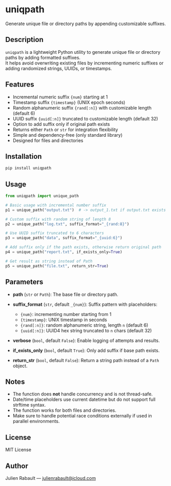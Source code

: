 # uniqpath

Generate unique file or directory paths by appending customizable suffixes.

## Description

`uniqpath` is a lightweight Python utility to generate unique file or directory paths by adding formatted suffixes.  
It helps avoid overwriting existing files by incrementing numeric suffixes or adding randomized strings, UUIDs, or timestamps.

## Features

- Incremental numeric suffix `{num}` starting at 1
- Timestamp suffix `{timestamp}` (UNIX epoch seconds)
- Random alphanumeric suffix `{rand[:n]}` with customizable length (default 6)
- UUID suffix `{uuid[:n]}` truncated to customizable length (default 32)
- Option to add suffix only if original path exists
- Returns either `Path` or `str` for integration flexibility
- Simple and dependency-free (only standard library)
- Designed for files and directories

## Installation

```bash
pip install uniqpath
````

## Usage

```python
from uniqpath import unique_path

# Basic usage with incremental number suffix
p1 = unique_path("output.txt")  # -> output_1.txt if output.txt exists

# Custom suffix with random string of length 8
p2 = unique_path("log.txt", suffix_format="_{rand:8}")

# Use UUID suffix truncated to 6 characters
p3 = unique_path("data", suffix_format="_{uuid:6}")

# Add suffix only if the path exists, otherwise return original path
p4 = unique_path("report.txt", if_exists_only=True)

# Get result as string instead of Path
p5 = unique_path("file.txt", return_str=True)
```

## Parameters

* **path** (`str` or `Path`): The base file or directory path.
* **suffix\_format** (`str`, default `_{num}`): Suffix pattern with placeholders:

  * `{num}`: incrementing number starting from 1
  * `{timestamp}`: UNIX timestamp in seconds
  * `{rand[:n]}`: random alphanumeric string, length `n` (default 6)
  * `{uuid[:n]}`: UUID4 hex string truncated to `n` chars (default 32)
* **verbose** (`bool`, default `False`): Enable logging of attempts and results.
* **if\_exists\_only** (`bool`, default `True`): Only add suffix if base path exists.
* **return\_str** (`bool`, default `False`): Return a string path instead of a `Path` object.

## Notes

* The function does **not** handle concurrency and is not thread-safe.
* Date/time placeholders use current datetime but do not support full strftime syntax.
* The function works for both files and directories.
* Make sure to handle potential race conditions externally if used in parallel environments.

## License

MIT License

## Author

Julien Rabault — [julienrabault@icloud.com](mailto:julienrabault@icloud.com)

```
```
